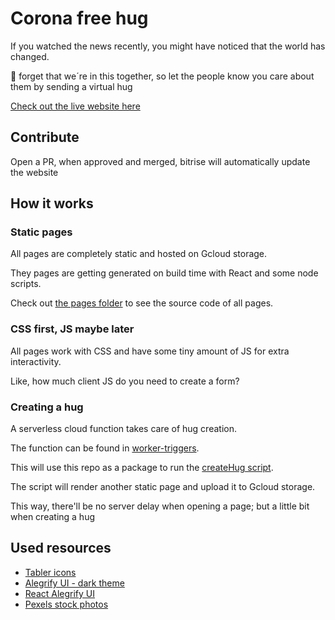 # Corona free hug

If you watched the news recently, you might have noticed that the world has changed.

🍩 forget that we´re in this together, so let the people know you care about them by sending a virtual hug

[Check out the live website here](https://coronafreehug.com)

## Contribute

Open a PR, when approved and merged, bitrise will automatically update the website

## How it works

### Static pages

All pages are completely static and hosted on Gcloud storage.

They pages are getting generated on build time with React and some node scripts.

Check out [the pages folder](./site/src/pages) to see the source code of all pages.

### CSS first, JS maybe later

All pages work with CSS and have some tiny amount of JS for extra interactivity.

Like, how much client JS do you need to create a form?

### Creating a hug

A serverless cloud function takes care of hug creation.

The function can be found in [worker-triggers](./worker-triggers/create-hug).

This will use this repo as a package to run the [createHug script](./workers/create-hug.js).

The script will render another static page and upload it to Gcloud storage.

This way, there'll be no server delay when opening a page; but a little bit when creating a hug

## Used resources

- [Tabler icons](https://github.com/tabler/tabler-icons)
- [Alegrify UI - dark theme](https://dejakob.com/alegrify-ui)
- [React Alegrify UI](https://dejakob.com/react-alegrify-ui)
- [Pexels stock photos](https://www.pexels.com/)

